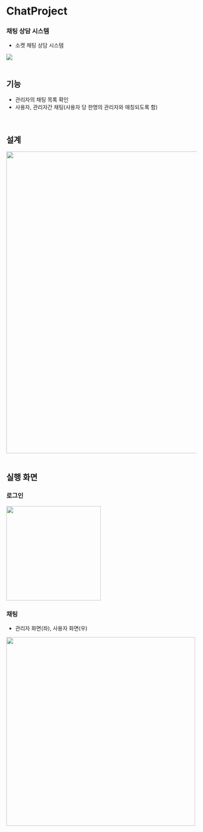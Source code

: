 # ChatProject
### 채팅 상담 시스템 ###

- 소켓 채팅 상담 시스템
<div>
  <img src="https://img.shields.io/badge/language-Java-007396?style=flat-square" />
</div>

<br>

## 기능 ##
- 관리자의 채팅 목록 확인
- 사용자, 관리자간 채팅(사용자 당 한명의 관리자와 매칭되도록 함)

<br>

## 설계 ##
<div>
  <img src="https://user-images.githubusercontent.com/26541472/119490582-f69b0d00-bd97-11eb-9818-30d95ccccf5c.PNG" width="800" />
</div>

<br>

## 실행 화면 ##
### 로그인 ###
<div>
  <img src="https://user-images.githubusercontent.com/26541472/119491014-6dd0a100-bd98-11eb-86c5-fa689f1286bf.PNG" width="250px" />
</div>

### 채팅 ###
- 관리자 화면(좌), 사용자 화면(우)
<div>
  <img src="https://user-images.githubusercontent.com/26541472/119491066-7a54f980-bd98-11eb-9861-45dd0e18b00a.PNG" width="500px" />
</div>

